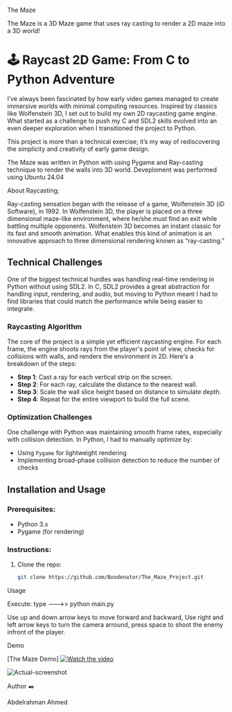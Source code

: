 The Maze

The Maze is a 3D Maze game that uses ray casting to render a 2D maze into a 3D world! 

# 🕹️ Raycast 2D Game: From C to Python Adventure

I’ve always been fascinated by how early video games managed to create immersive worlds with minimal computing resources. Inspired by classics like Wolfenstein 3D, I set out to build my own 2D raycasting game engine. What started as a challenge to push my C and SDL2 skills evolved into an even deeper exploration when I transitioned the project to Python.

This project is more than a technical exercise; it’s my way of rediscovering the simplicity and creativity of early game design.


The Maze was written in Python with using Pygame and Ray-casting technique to render the walls into 3D world. Deveploment was performed using Ubuntu 24.04

About Raycasting;

Ray-casting sensation began with the release of a game, Wolfenstein 3D (iD Software), in 1992. In Wolfenstein 3D, the player is placed on a three dimensional maze-like environment, where he/she must find an exit while battling multiple opponents. Wolfenstein 3D becomes an instant classic for its fast and smooth animation. What enables this kind of animation is an innovative approach to three dimensional rendering known as “ray-casting.”


## Technical Challenges

One of the biggest technical hurdles was handling real-time rendering in Python without using SDL2. In C, SDL2 provides a great abstraction for handling input, rendering, and audio, but moving to Python meant I had to find libraries that could match the performance while being easier to integrate.

### Raycasting Algorithm
The core of the project is a simple yet efficient raycasting engine. For each frame, the engine shoots rays from the player's point of view, checks for collisions with walls, and renders the environment in 2D. Here's a breakdown of the steps:
- **Step 1**: Cast a ray for each vertical strip on the screen.
- **Step 2**: For each ray, calculate the distance to the nearest wall.
- **Step 3**: Scale the wall slice height based on distance to simulate depth.
- **Step 4**: Repeat for the entire viewport to build the full scene.



### Optimization Challenges
One challenge with Python was maintaining smooth frame rates, especially with collision detection.  In Python, I had to manually optimize by:
- Using `Pygame` for lightweight rendering
- Implementing broad-phase collision detection to reduce the number of checks



## Installation and Usage

### Prerequisites:
- Python 3.x
- Pygame (for rendering)

### Instructions:
1. Clone the repo:
   ```bash
   git clone https://github.com/Boodenator/The_Maze_Project.git

Usage

Execute: type --->> python main.py

Use up and down arrow keys to move forward and backward,
Use right and left arrow keys to turn the camera arround,
press space to shoot the enemy infront of the player.

Demo

[The Maze Demo]
[![Watch the video](https://img.youtube.com/vi/QM02QK6feBo/maxresdefault.jpg)](https://youtu.be/QM02QK6feBo)



![Actual-screenshot](./imgs/Screenshot.png)

Author ✒️

Abdelrahman Ahmed


